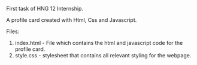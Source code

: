 First task of HNG 12 Internship.

A profile card created with Html, Css and Javascript.

Files:
1. index.html - File which contains the html and javascript code for the profile card.
2. style.css - stylesheet that contains all relevant styling for the webpage.

